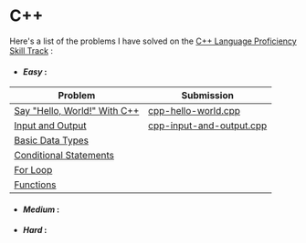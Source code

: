 # C++

Here's a list of the problems I have solved on the [C++ Language Proficiency Skill Track](https://www.hackerrank.com/domains/cpp) :

* #### **_Easy_** :

Problem | Submission
------- | ----------
[Say "Hello, World!" With C++](https://www.hackerrank.com/challenges/cpp-hello-world/problem) | [cpp-hello-world.cpp](cpp-hello-world.cpp)
[Input and Output](https://www.hackerrank.com/challenges/cpp-input-and-output/problem) | [cpp-input-and-output.cpp](cpp-input-and-output.cpp)
[Basic Data Types](https://www.hackerrank.com/challenges/c-tutorial-basic-data-types/problem) | 
[Conditional Statements](https://www.hackerrank.com/challenges/c-tutorial-conditional-if-else/problem) |
[For Loop](https://www.hackerrank.com/challenges/c-tutorial-for-loop/problem) |
[Functions](https://www.hackerrank.com/challenges/c-tutorial-functions/problem) |

* #### **_Medium_** :

* #### **_Hard_** :
